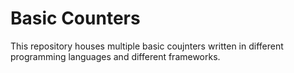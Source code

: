 # Basic Counters

This repository houses multiple basic coujnters written in different programming languages and different frameworks.
